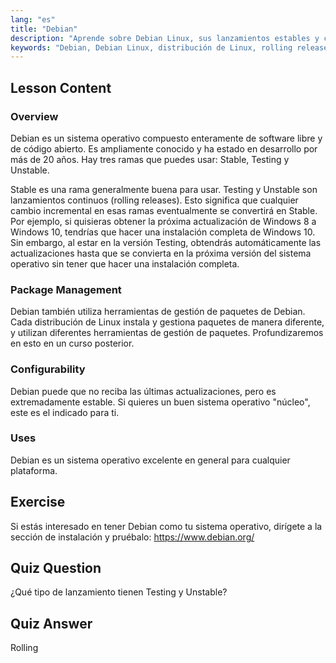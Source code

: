 ```yaml
---
lang: "es"
title: "Debian"
description: "Aprende sobre Debian Linux, sus lanzamientos estables y continuos, y la gestión de paquetes. Descubre por qué Debian es un excelente sistema operativo central para usuarios principiantes e intermedios."
keywords: "Debian, Debian Linux, distribución de Linux, rolling release, gestión de paquetes, tutorial de Linux, Linux para principiantes, guía de Linux"
---
```


## Lesson Content

### Overview

Debian es un sistema operativo compuesto enteramente de software libre y de código abierto. Es ampliamente conocido y ha estado en desarrollo por más de 20 años. Hay tres ramas que puedes usar: Stable, Testing y Unstable.

Stable es una rama generalmente buena para usar. Testing y Unstable son lanzamientos continuos (rolling releases). Esto significa que cualquier cambio incremental en esas ramas eventualmente se convertirá en Stable. Por ejemplo, si quisieras obtener la próxima actualización de Windows 8 a Windows 10, tendrías que hacer una instalación completa de Windows 10. Sin embargo, al estar en la versión Testing, obtendrás automáticamente las actualizaciones hasta que se convierta en la próxima versión del sistema operativo sin tener que hacer una instalación completa.

### Package Management

Debian también utiliza herramientas de gestión de paquetes de Debian. Cada distribución de Linux instala y gestiona paquetes de manera diferente, y utilizan diferentes herramientas de gestión de paquetes. Profundizaremos en esto en un curso posterior.

### Configurability

Debian puede que no reciba las últimas actualizaciones, pero es extremadamente estable. Si quieres un buen sistema operativo "núcleo", este es el indicado para ti.

### Uses

Debian es un sistema operativo excelente en general para cualquier plataforma.

## Exercise

Si estás interesado en tener Debian como tu sistema operativo, dirígete a la sección de instalación y pruébalo: <https://www.debian.org/>

## Quiz Question

¿Qué tipo de lanzamiento tienen Testing y Unstable?

## Quiz Answer

Rolling
